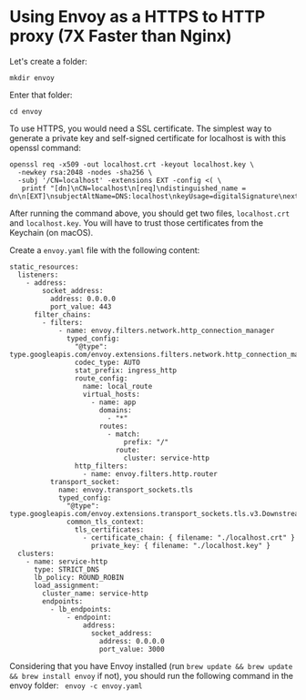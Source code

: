 # Using Envoy as a HTTPS to HTTP proxy (7X Faster than Nginx)

Let's create a folder:
```
mkdir envoy
```
Enter that folder:
```
cd envoy
```

To use HTTPS, you would need a SSL certificate. The simplest way to generate a private key and self-signed certificate for localhost is with this openssl command:

```
openssl req -x509 -out localhost.crt -keyout localhost.key \
  -newkey rsa:2048 -nodes -sha256 \
  -subj '/CN=localhost' -extensions EXT -config <( \
   printf "[dn]\nCN=localhost\n[req]\ndistinguished_name = dn\n[EXT]\nsubjectAltName=DNS:localhost\nkeyUsage=digitalSignature\nextendedKeyUsage=serverAuth")
```

After running the command above, you should get two files, ```localhost.crt``` and ```localhost.key```. You will have to trust those certificates from the Keychain (on macOS).

Create a ```envoy.yaml``` file with the following content:
```
static_resources:
  listeners:
    - address:
        socket_address:
          address: 0.0.0.0
          port_value: 443
      filter_chains:
        - filters:
            - name: envoy.filters.network.http_connection_manager
              typed_config:
                "@type": type.googleapis.com/envoy.extensions.filters.network.http_connection_manager.v3.HttpConnectionManager
                codec_type: AUTO
                stat_prefix: ingress_http
                route_config:
                  name: local_route
                  virtual_hosts:
                    - name: app
                      domains:
                        - "*"
                      routes:
                        - match:
                            prefix: "/"
                          route:
                            cluster: service-http
                http_filters:
                  - name: envoy.filters.http.router
          transport_socket:
            name: envoy.transport_sockets.tls
            typed_config:
              "@type": type.googleapis.com/envoy.extensions.transport_sockets.tls.v3.DownstreamTlsContext
              common_tls_context:
                tls_certificates:
                  - certificate_chain: { filename: "./localhost.crt" }
                    private_key: { filename: "./localhost.key" }
  clusters:
    - name: service-http
      type: STRICT_DNS
      lb_policy: ROUND_ROBIN
      load_assignment:
        cluster_name: service-http
        endpoints:
          - lb_endpoints:
              - endpoint:
                  address:
                    socket_address:
                      address: 0.0.0.0
                      port_value: 3000

```

Considering that you have Envoy installed (run ```brew update && brew update && brew install envoy``` if not), you should run the following command in the envoy folder:
``` envoy -c envoy.yaml```
